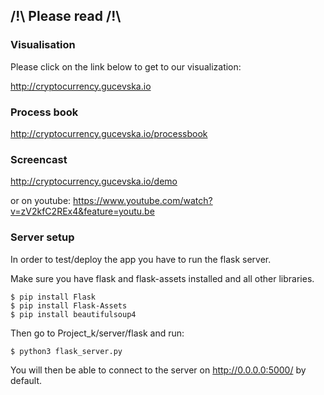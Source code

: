## /!\ Please read /!\

### Visualisation 

Please click on the link below to get to our visualization:

http://cryptocurrency.gucevska.io

### Process book 
http://cryptocurrency.gucevska.io/processbook

### Screencast
http://cryptocurrency.gucevska.io/demo

or on youtube: https://www.youtube.com/watch?v=zV2kfC2REx4&feature=youtu.be

### Server setup
In order to test/deploy the app you have to run the flask server.

Make sure you have flask and flask-assets installed and all other libraries.

```
$ pip install Flask
$ pip install Flask-Assets
$ pip install beautifulsoup4
```

Then go to Project_k/server/flask and run:

```
$ python3 flask_server.py
```

You will then be able to connect to the server on http://0.0.0.0:5000/ by default.


